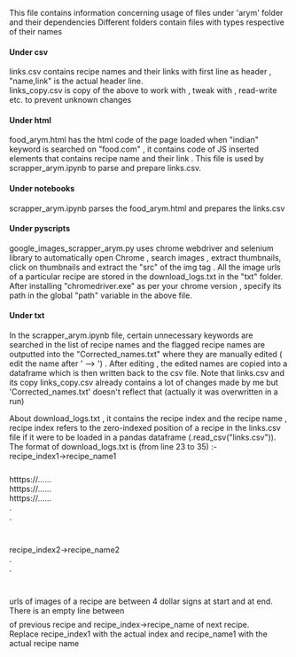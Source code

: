 This file contains information concerning usage of files under 'arym' folder and their dependencies
Different folders contain files with types respective of their names

<h4>Under csv</h4>
links.csv contains recipe names and their links with first line as header , "name,link" is the actual header line.<br>
links_copy.csv is copy of the above to work with , tweak with , read-write etc. to prevent unknown changes

<h4>Under html</h4>
food_arym.html has the html code of the page loaded when "indian" keyword is searched on "food.com" , it contains code of JS inserted elements that contains recipe name and their link . This file is used by scrapper_arym.ipynb to parse and prepare links.csv.

<h4>Under notebooks</h4>
scrapper_arym.ipynb parses the food_arym.html and prepares the links.csv

<h4>Under pyscripts</h4>
google_images_scrapper_arym.py uses chrome webdriver and selenium library to automatically open Chrome , search images , extract thumbnails, click on thumbnails and extract the "src" of the img tag . All the image urls of a particular recipe are stored in the download_logs.txt in the "txt" folder. 
After installing "chromedriver.exe" as per your chrome version , specify its path in the global "path" variable in the above file.

<h4>Under txt</h4>
In the scrapper_arym.ipynb file, certain unnecessary keywords are searched in the list of recipe names and the flagged recipe names are outputted into the "Corrected_names.txt" where they are manually edited ( edit the name after ' --> ') . After editing , the edited names are copied into a dataframe which is then written back to the csv file. Note that links.csv and its copy links_copy.csv already contains a lot of changes made by me but 'Corrected_names.txt' doesn't reflect that (actually it was overwritten in a run) 

About download_logs.txt , it contains the recipe index and the recipe name , recipe index refers to the zero-indexed position of a recipe in the links.csv file if it were to be loaded in a pandas dataframe (.read_csv("links.csv")). The format of download_logs.txt is (from line 23 to 35) :-
<br>
recipe_index1->recipe_name1<br>
$$$$<br>
htttps://......<br>
htttps://......<br>
htttps://......<br>
.<br>
.<br>
$$$$<br>
<br>
recipe_index2->recipe_name2<br>
.<br>
.<br>
$$$$<br>
<br>
urls of images of a recipe are between 4 dollar signs at start and at end. There is an empty line between $$$$ of previous recipe and recipe_index->recipe_name of next recipe.
<br>Replace recipe_index1 with the actual index and recipe_name1 with the actual recipe name
